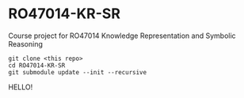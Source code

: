 # RO47014-KR-SR
Course project for RO47014 Knowledge Representation and Symbolic Reasoning

```
git clone <this repo>
cd RO47014-KR-SR
git submodule update --init --recursive
```
HELLO!